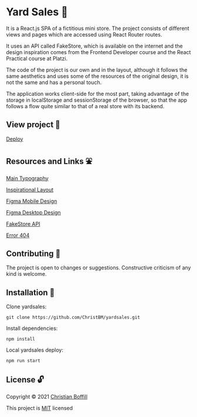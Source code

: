 # Yard Sales :convenience_store:
It is a React.js SPA of a fictitious mini store. The project consists of different views and pages which are accessed using React Router routes.

It uses an API called FakeStore, which is available on the internet and the design inspiration comes from the Frontend Developer course and the React Practical course at Platzi.

The code of the project is our own and in the layout, although it follows the same aesthetics and uses some of the resources of the original design, it is not the same and has a personal touch.

The application works client-side for the most part, taking advantage of the storage in localStorage and sessionStorage of the browser, so that the app follows a flow quite similar to that of a real store with its backend.

## View project :rocket:
[Deploy](https://christbm.github.io/yardsales/)

## Resources and Links :fountain:
[Main Typography](http://google-webfonts-helper.herokuapp.com/fonts/quicksand?subsets=latin "Quicksand")

[Inspirational Layout](https://github.com/platzi/curso-frontend-developer-practico)

[Figma Mobile Design](https://www.figma.com/proto/bcEVujIzJj5PNIWwF9pP2w/Platzi_YardSale?node-id=0%3A719&amp%3Bscaling=scale-down&amp%3Bpage-id=0%3A1&amp%3Bstarting-point-node-id=0%3A719)

[Figma Desktop Design](https://www.figma.com/proto/bcEVujIzJj5PNIWwF9pP2w/Platzi_YardSale?node-id=5%3A2808[%E2%80%A6]ing=scale-down&amp;page-id=0%3A998&amp;starting-point-node-id=5%3A2808)

[FakeStore API](https://fakestoreapi.com/)

[Error 404](https://lottiefiles.com/)

## Contributing :raising_hand:
The project is open to changes or suggestions. Constructive criticism of any kind is welcome.

## Installation :electric_plug:
Clone yardsales:
```
git clone https://github.com/ChristBM/yardsales.git
 ```

Install dependencies:
```
npm install
```

Local yardsales deploy:
```
npm run start
```

## License :unlock:

Copyright © 2021 [Christian Boffill](https://github.com/ChristBM)

This project is [MIT](https://choosealicense.com/licenses/mit/) licensed
